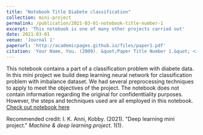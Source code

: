 ```yaml
---
title: "Notebook Title Diabete classification"
collection: mini-project
permalink: /publication/2021-03-01-notebook-title-number-1
excerpt: 'This notebook is one of many other projects carried out'
date: 2021-03-01
venue: 'Journal 1'
paperurl: 'http://academicpages.github.io/files/paper1.pdf'
citation: 'Your Name, You. (2009). &quot;Paper Title Number 1.&quot; <i>Journal 1</i>. 1(1).'
---
```

This notebook contains a part of a classification problem with diabete data. In this mini project we build deep learning neural network for classification problem with imbalance dataset. We had several preprocessing techniques to apply to meet the objectives of the project. The notebook does not contain information regarding the original for confidenttiality purposes. However, the steps and techniques used are all employed in this notebook.
[Check out notebook here](https://github.com/IkeKobby/Minor-Projects/blob/main/Deep%20learning%20project-diabetic_patient_classification.ipynb)

Recommended credit: I. K. Anni, Kobby. (2021). "Deep learning mini project." <i>Machine & deep learning project</i>. 1(1).
